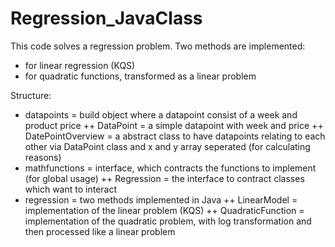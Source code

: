 # Regression_JavaClass
This code solves a regression problem. Two methods are implemented:
+ for linear regression (KQS)
+ for quadratic functions, transformed as a linear problem

Structure:
+ datapoints = build object where a datapoint consist of a week and product price
++ DataPoint = a simple datapoint with week and price
++ DatePointOverview = a abstract class to have datapoints relating to each other via DataPoint class and x and y array seperated (for calculating reasons)
+ mathfunctions = interface, which contracts the functions to implement (for global usage)
++ Regression = the interface to contract classes which want to interact
+ regression = two methods implemented in Java
++ LinearModel = implementation of the linear problem (KQS)
++ QuadraticFunction = implementation of the quadratic problem, with log transformation and then processed like a linear problem


